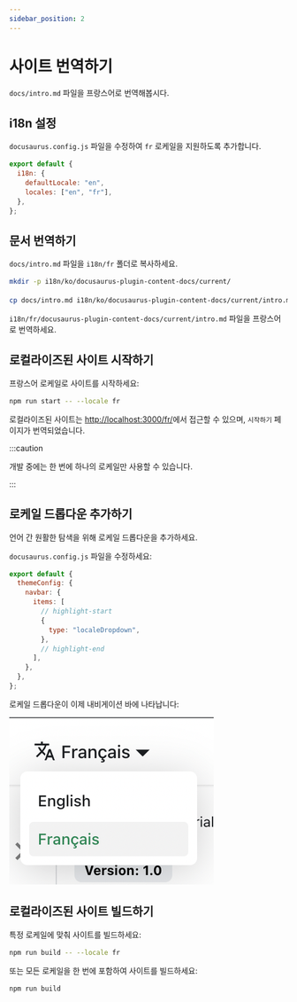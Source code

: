 ```yaml
---
sidebar_position: 2
---
```


# 사이트 번역하기

`docs/intro.md` 파일을 프랑스어로 번역해봅시다.

## i18n 설정

`docusaurus.config.js` 파일을 수정하여 `fr` 로케일을 지원하도록 추가합니다.

```js title="docusaurus.config.js"
export default {
  i18n: {
    defaultLocale: "en",
    locales: ["en", "fr"],
  },
};
```

## 문서 번역하기

`docs/intro.md` 파일을 `i18n/fr` 폴더로 복사하세요.

```bash
mkdir -p i18n/ko/docusaurus-plugin-content-docs/current/

cp docs/intro.md i18n/ko/docusaurus-plugin-content-docs/current/intro.md
```

`i18n/fr/docusaurus-plugin-content-docs/current/intro.md` 파일을 프랑스어로 번역하세요.

## 로컬라이즈된 사이트 시작하기

프랑스어 로케일로 사이트를 시작하세요:

```bash
npm run start -- --locale fr
```

로컬라이즈된 사이트는 [http://localhost:3000/fr/](http://localhost:3000/fr/)에서 접근할 수 있으며, `시작하기` 페이지가 번역되었습니다.

:::caution

개발 중에는 한 번에 하나의 로케일만 사용할 수 있습니다.

:::

## 로케일 드롭다운 추가하기

언어 간 원활한 탐색을 위해 로케일 드롭다운을 추가하세요.

`docusaurus.config.js` 파일을 수정하세요:

```js title="docusaurus.config.js"
export default {
  themeConfig: {
    navbar: {
      items: [
        // highlight-start
        {
          type: "localeDropdown",
        },
        // highlight-end
      ],
    },
  },
};
```

로케일 드롭다운이 이제 내비게이션 바에 나타납니다:

![로케일 드롭다운](./img/localeDropdown.png)

## 로컬라이즈된 사이트 빌드하기

특정 로케일에 맞춰 사이트를 빌드하세요:

```bash
npm run build -- --locale fr
```

또는 모든 로케일을 한 번에 포함하여 사이트를 빌드하세요:

```bash
npm run build
```
